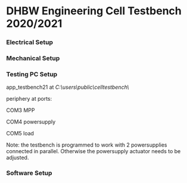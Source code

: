 # DHBW Engineering Cell Testbench 2020/2021
### Electrical Setup
### Mechanical Setup
### Testing PC Setup
app_testbench21 at _C:\\users\\public\\celltestbench\\_

periphery at ports: 

COM3 MPP

COM4 powersupply

COM5 load

Note: the testbench is programmed to work with 2 powersupplies connected in parallel. Otherwise the powersupply actuator needs to be adjusted.
### Software Setup
